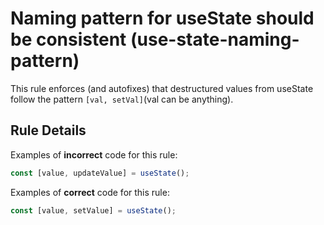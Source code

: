 # Naming pattern for useState should be consistent (use-state-naming-pattern)

This rule enforces (and autofixes) that destructured values from useState follow the pattern `[val, setVal]`(val can be anything).

## Rule Details

Examples of **incorrect** code for this rule:

```js
const [value, updateValue] = useState();
```

Examples of **correct** code for this rule:

```js
const [value, setValue] = useState();
```

